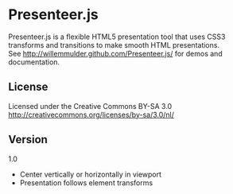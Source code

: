 Presenteer.js
============

Presenteer.js is a flexible HTML5 presentation tool that uses CSS3 transforms and transitions to make smooth HTML presentations.  
See http://willemmulder.github.com/Presenteer.js/ for demos and documentation.

License
----------------
Licensed under the Creative Commons BY-SA 3.0  
http://creativecommons.org/licenses/by-sa/3.0/nl/


Version
-----------------
1.0  
+ Center vertically or horizontally in viewport  
+ Presentation follows element transforms